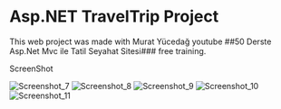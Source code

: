 # Asp.NET TravelTrip Project

This web project was made with Murat Yücedağ youtube ##50 Derste Asp.Net Mvc ile Tatil Seyahat Sitesi### free training.

ScreenShot

![Screenshot_7](https://user-images.githubusercontent.com/32311900/224831523-5647a5ec-7cbc-45d6-8a06-0fdc8b689968.png)
![Screenshot_8](https://user-images.githubusercontent.com/32311900/224831547-610b9c65-77bf-48ea-95c6-d2f0d1c6a87a.png)
![Screenshot_9](https://user-images.githubusercontent.com/32311900/224831549-d98ac8b5-fb83-4c2d-954c-bdd7b01a0873.png)
![Screenshot_10](https://user-images.githubusercontent.com/32311900/224831554-e330b52c-462c-4214-a2a3-62ff76d662bb.png)
![Screenshot_11](https://user-images.githubusercontent.com/32311900/224831558-d9a0e953-2221-42c5-a3db-51a52e1fc0d7.png)


